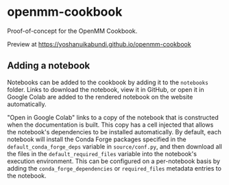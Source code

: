 # openmm-cookbook
Proof-of-concept for the OpenMM Cookbook.

Preview at https://yoshanuikabundi.github.io/openmm-cookbook

## Adding a notebook

Notebooks can be added to the cookbook by adding it to the `notebooks` folder. Links to download the notebook, view it in GitHub, or open it in Google Colab are added to the rendered notebook on the website automatically.

"Open in Google Colab" links to a copy of the notebook that is constructed when the documentation is built. This copy has a cell injected that allows the notebook's dependencies to be installed automatically. By default, each notebook will install the Conda Forge packages specified in the `default_conda_forge_deps` variable in `source/conf.py`, and then download all the files in the `default_required_files` variable into the notebook's execution environment. This can be configured on a per-notebook basis by adding the `conda_forge_dependencies` or `required_files` metadata entries to the notebook.
